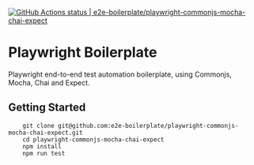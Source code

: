 [![GitHub Actions status | e2e-boilerplate/playwright-commonjs-mocha-chai-expect](https://github.com/e2e-boilerplate/playwright-commonjs-mocha-chai-expect/workflows/playwright-commonjs-mocha-chai-expect/badge.svg)](https://github.com/e2e-boilerplate/playwright-commonjs-mocha-chai-expect/actions?workflow=playwright-commonjs-mocha-chai-expect)

# Playwright Boilerplate

Playwright end-to-end test automation boilerplate, using Commonjs, Mocha, Chai and Expect.

## Getting Started

    	git clone git@github.com:e2e-boilerplate/playwright-commonjs-mocha-chai-expect.git
    	cd playwright-commonjs-mocha-chai-expect
    	npm install
    	npm run test

